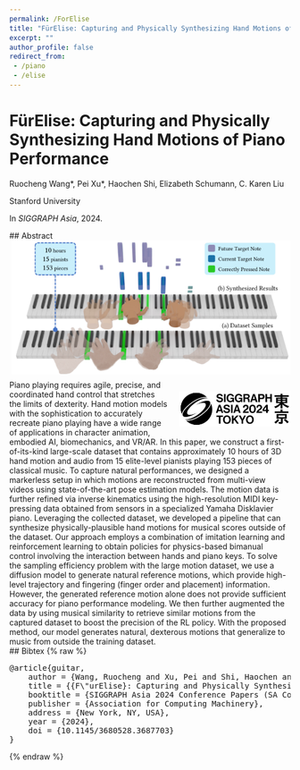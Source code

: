 ```yaml
---
permalink: /ForElise
title: "FürElise: Capturing and Physically Synthesizing Hand Motions of Piano Performance"
excerpt: ""
author_profile: false
redirect_from: 
 - /piano
 - /elise
--- 
```


<style>
article.page {width:100%}
</style>

# FürElise: Capturing and Physically Synthesizing Hand Motions of Piano Performance

<p class="author">
<span>Ruocheng Wang*</span>,
<span>Pei Xu*</span>,
<span>Haochen Shi</span>,
<span>Elizabeth Schumann</span>,
<span>C. Karen Liu</span>
</p>

<p class="affiliation">
<span>Stanford University</span>
</p>

In _SIGGRAPH Asia_, 2024.


<div class="m10"></div>
## Abstract
<div class="abstract">
<img src="projects/ForElise/teaser.png" style="width:500px;float:right;max-width:100%;padding:0 0 10px 20px;clear:both" />
<img src="projects/Guitar/sa2024_logo.png" style="float:right;width:200px;max-width:100%;padding:20px 0 10px 20px;clear:both" />
Piano playing requires agile, precise, and coordinated hand control that stretches the limits of dexterity. Hand motion models with the sophistication to accurately recreate piano playing have a wide range of applications in character animation, embodied AI, biomechanics, and VR/AR. In this paper, we construct a first-of-its-kind large-scale dataset that contains approximately 10 hours of 3D hand motion and audio from 15 elite-level pianists playing 153 pieces of classical music. To capture natural performances, we designed a markerless setup in which motions are reconstructed from multi-view videos using state-of-the-art pose estimation models. The motion data is further refined via inverse kinematics using the high-resolution MIDI key-pressing data obtained from sensors in a specialized Yamaha Disklavier piano. Leveraging the collected dataset, we developed a pipeline that can synthesize physically-plausible hand motions for musical scores outside of the dataset. Our approach employs a combination of imitation learning and reinforcement learning to obtain policies for physics-based bimanual control involving the interaction between hands and piano keys. To solve the sampling efficiency problem with the large motion dataset, we use a diffusion model to generate natural reference motions, which provide high-level trajectory and fingering (finger order and placement) information. However, the generated reference motion alone does not provide sufficient accuracy for piano performance modeling. We then further augmented the data by using musical similarity to retrieve similar motions from the captured dataset to boost the precision of the RL policy. With the proposed method, our model generates natural, dexterous motions that generalize to music from outside the training dataset.
</div>

<div class="m10"></div>
<a class="paper-link" href="#" title="Paper (coming soon)"></a>
<a class="external-link" href="#" title="Project Page (coming soon)"></a>


<!-- <div class="m10"></div>
## Video
<div style="max-width:560px">
<iframe width="560" height="315" src="https://www.youtube.com/embed/" frameborder="0" allow="accelerometer; autoplay; clipboard-write; encrypted-media; gyroscope; picture-in-picture; web-share" allowfullscreen></iframe>
</div> -->

<div class="m10" style="clear:both"></div>
## Bibtex
{% raw %}<pre class="bibtex">
@article{guitar,
    author = {Wang, Ruocheng and Xu, Pei and Shi, Haochen and Schumann, Elizabeth and Liu, C. Karen},
    title = {{F\"urElise}: Capturing and Physically Synthesizing Hand Motions of Piano Performance},
    booktitle = {SIGGRAPH Asia 2024 Conference Papers (SA Conference Papers '24)},
    publisher = {Association for Computing Machinery},
    address = {New York, NY, USA},
    year = {2024},
    doi = {10.1145/3680528.3687703}
}
</pre>{% endraw %}